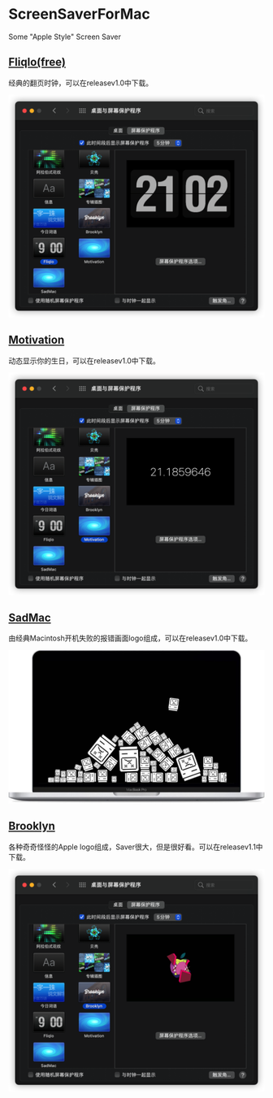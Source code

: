 # ScreenSaverForMac
Some "Apple Style" Screen Saver

## [Fliqlo(free)](https://fliqlo.com/screensaver/)

经典的翻页时钟，可以在releasev1.0中下载。

![Fliqlo](https://raw.githubusercontent.com/Jechin/PicLib/main/image/Fliqlo.png)

## [Motivation](https://github.com/soffes/Motivation)

动态显示你的生日，可以在releasev1.0中下载。

![Motivation](https://raw.githubusercontent.com/Jechin/PicLib/main/image/Motivation.png)

## [SadMac](https://github.com/st3fan/SadMacScreenSaver)

由经典Macintosh开机失败的报错画面logo组成，可以在releasev1.0中下载。

![SadMac](https://raw.githubusercontent.com/Jechin/PicLib/main/image/SadMac.JPG)



## [Brooklyn](https://github.com/pedrommcarrasco/Brooklyn)

各种奇奇怪怪的Apple logo组成，Saver很大，但是很好看。可以在releasev1.1中下载。

![Brooklyn](https://raw.githubusercontent.com/Jechin/PicLib/main/image/Brooklyn.png)
